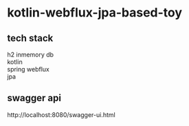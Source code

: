 # kotlin-webflux-jpa-based-toy

## tech stack
h2 inmemory db
<br>
kotlin
<br>
spring webflux
<br>
jpa  

## swagger api
http://localhost:8080/swagger-ui.html
